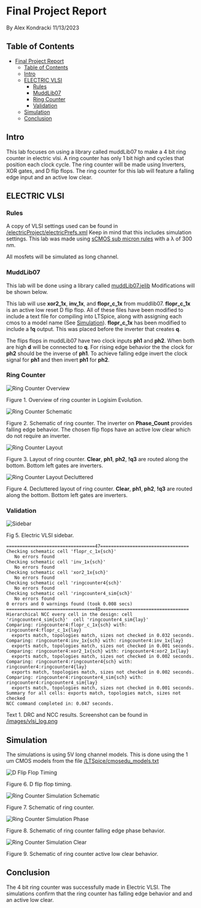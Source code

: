 # Final Project  Report
By Alex Kondracki
11/13/2023

## Table of Contents
- [Final Project  Report](#final-project--report)
  - [Table of Contents](#table-of-contents)
  - [Intro](#intro)
  - [ELECTRIC VLSI](#electric-vlsi)
    - [Rules](#rules)
    - [MuddLib07](#muddlib07)
    - [Ring Counter](#ring-counter)
    - [Validation](#validation)
  - [Simulation](#simulation)
  - [Conclusion](#conclusion)

## Intro

This lab focuses on using a library called muddLib07 to make a 4 bit ring counter in electric vlsi. A ring counter has only 1 bit high and cycles that position each clock cycle. The ring counter will be made using Inverters, XOR gates, and D flip flops. The ring counter for this lab will feature a falling edge input and an active low clear.

## ELECTRIC VLSI

### Rules

A copy of VLSI settings used can be found in [/electricProject/electricPrefs.xml](http://raw.githubusercontent.com/alexk-school/ENCE_3501_VLSI_Class2023/main/FinalProject/electricProject/electricPrefs.xml) Keep in mind that this includes simulation settings. This lab was made using [sCMOS sub micron rules](http://bears.ece.ucsb.edu/class/ece224a/sCMOS/sCMOS-main.html) with a λ of 300 nm.

All mosfets will be simulated as long channel.

### MuddLib07

This lab will be done using a library called [muddLib07.jelib](http://raw.githubusercontent.com/alexk-school/ENCE_3501_VLSI_Class2023/main/FinalProject/electricProject/muddLib07.jelib) Modifications will be shown below.

This lab will use **xor2_1x**, **inv_1x**, and **flopr_c_1x** from muddlib07. **flopr_c_1x** is an active low reset D flip flop. All of these files have been modified to include a text file for compiling into LTSpice, along with assigning each cmos to a model name (See [Simulation](#simulation)). **flopr_c_1x** has been modified to include a **!q** output. This was placed before the inverter that creates **q**.

The flips flops in muddLib07 have two clock inputs **ph1** and **ph2**. When both are high **d** will be connected to **q**. For rising edge behavior the the clock for **ph2** should be the inverse of **ph1**. To achieve falling edge invert the clock signal for **ph1** and then invert **ph1** for **ph2**.

### Ring Counter

![Ring Counter Overview](http://raw.githubusercontent.com/alexk-school/ENCE_3501_VLSI_Class2023/main/FinalProject/images/ringcounter4_logi.png)

Figure 1. Overview of ring counter in Logisim Evolution.

![Ring Counter Schematic](http://raw.githubusercontent.com/alexk-school/ENCE_3501_VLSI_Class2023/main/FinalProject/images/ringcounter4_sch.png)

Figure 2. Schematic of ring counter. The inverter on **Phase_Count** provides falling edge behavior. The chosen flip flops have an active low clear which do not require an inverter.

![Ring Counter Layout](http://raw.githubusercontent.com/alexk-school/ENCE_3501_VLSI_Class2023/main/FinalProject/images/ringcounter4_lay.png)

Figure 3. Layout of ring counter. **Clear**, **ph1**, **ph2**, **!q3** are routed along the bottom. Bottom left gates are inverters.

![Ring Counter Layout Decluttered ](http://raw.githubusercontent.com/alexk-school/ENCE_3501_VLSI_Class2023/main/FinalProject/images/ringcounter4_lay_alt.png)

Figure 4. Decluttered layout of ring counter. **Clear**, **ph1**, **ph2**, **!q3** are routed along the bottom. Bottom left gates are inverters.

### Validation

![Sidebar](http://raw.githubusercontent.com/alexk-school/ENCE_3501_VLSI_Class2023/main/FinalProject/images/sidebar.png)

Fig 5. Electric VLSI sidebar.

```
=================================47=================================
Checking schematic cell 'flopr_c_1x{sch}'
   No errors found
Checking schematic cell 'inv_1x{sch}'
   No errors found
Checking schematic cell 'xor2_1x{sch}'
   No errors found
Checking schematic cell 'ringcounter4{sch}'
   No errors found
Checking schematic cell 'ringcounter4_sim{sch}'
   No errors found
0 errors and 0 warnings found (took 0.008 secs)
=================================48=================================
Hierarchical NCC every cell in the design: cell 'ringcounter4_sim{sch}'  cell 'ringcounter4_sim{lay}'
Comparing: ringcounter4:flopr_c_1x{sch} with: ringcounter4:flopr_c_1x{lay}
  exports match, topologies match, sizes not checked in 0.032 seconds.
Comparing: ringcounter4:inv_1x{sch} with: ringcounter4:inv_1x{lay}
  exports match, topologies match, sizes not checked in 0.001 seconds.
Comparing: ringcounter4:xor2_1x{sch} with: ringcounter4:xor2_1x{lay}
  exports match, topologies match, sizes not checked in 0.002 seconds.
Comparing: ringcounter4:ringcounter4{sch} with: ringcounter4:ringcounter4{lay}
  exports match, topologies match, sizes not checked in 0.002 seconds.
Comparing: ringcounter4:ringcounter4_sim{sch} with: ringcounter4:ringcounter4_sim{lay}
  exports match, topologies match, sizes not checked in 0.001 seconds.
Summary for all cells: exports match, topologies match, sizes not checked
NCC command completed in: 0.047 seconds.
```

Text 1. DRC and NCC results. Screenshot can be found in [/images/vlsi_log.png](http://raw.githubusercontent.com/alexk-school/ENCE_3501_VLSI_Class2023/main/FinalProject/images/vlsi_log.png)

## Simulation

The simulations is using 5V long channel models. This is done using the 1 um CMOS models from the file [/LTSpice/cmosedu_models.txt](http://raw.githubusercontent.com/alexk-school/ENCE_3501_VLSI_Class2023/main/FinalProject/LTSpice/cmosedu_models.txt)

![D Flip Flop Timing](http://raw.githubusercontent.com/alexk-school/ENCE_3501_VLSI_Class2023/main/FinalProject/images/flopr_c_1x_sim.png)

Figure 6. D flip flop timing.

![Ring Counter Simulation Schematic](http://raw.githubusercontent.com/alexk-school/ENCE_3501_VLSI_Class2023/main/FinalProject/images/ringcounter4_sim_sch.png)

Figure 7. Schematic of ring counter. 

![Ring Counter Simulation Phase](http://raw.githubusercontent.com/alexk-school/ENCE_3501_VLSI_Class2023/main/FinalProject/images/ringcounter4_sim_phase.png)

Figure 8. Schematic of ring counter falling edge phase behavior.

![Ring Counter Simulation Clear](http://raw.githubusercontent.com/alexk-school/ENCE_3501_VLSI_Class2023/main/FinalProject/images/ringcounter4_sim_clear.png)

Figure 9. Schematic of ring counter active low clear behavior. 

## Conclusion

The 4 bit ring counter was successfully made in Electric VLSI. The simulations confirm that the ring counter has falling edge behavior and and an active low clear. 


